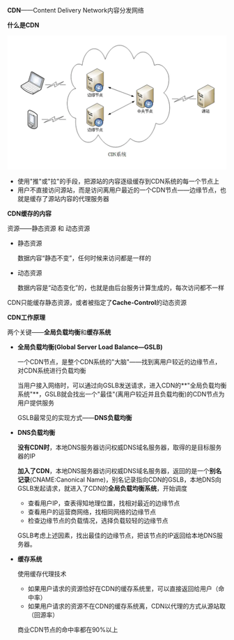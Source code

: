 **CDN**——Content Delivery Network内容分发网络

**什么是CDN**

![img](p/img_8.png)

* 使用"推"或"拉"的手段，把源站的内容逐级缓存到CDN系统的每一个节点上
* 用户不直接访问源站，而是访问离用户最近的一个CDN节点——边缘节点，也就是缓存了源站内容的代理服务器

**CDN缓存的内容**

资源——静态资源 和 动态资源

* 静态资源
  
  数据内容“静态不变”，任何时候来访问都是一样的

* 动态资源
  
  数据内容是“动态变化”的，也就是由后台服务计算生成的，每次访问都不一样

CDN只能缓存静态资源，或者被指定了**Cache-Control**的动态资源

**CDN工作原理**

两个关键——**全局负载均衡**和**缓存系统**

* **全局负载均衡(Global Server Load Balance—GSLB)**
  
  一个CDN节点，是整个CDN系统的"大脑"——找到离用户较近的边缘节点，对CDN系统进行负载均衡
  
  当用户接入网络时，可以通过向GSLB发送请求，进入CDN的**"全局负载均衡系统"**，GSLB就会找出一个"最佳"(离用户较近并且负载均衡)的CDN节点为用户提供服务
  
  GSLB最常见的实现方式——**DNS负载均衡**

* **DNS负载均衡**
  
  **没有CDN时**，本地DNS服务器访问权威DNS域名服务器，取得的是目标服务器的IP
  
  **加入了CDN**，本地DNS服务器访问权威DNS域名服务器，返回的是一个**别名记录**(CNAME:Canonical Name)，别名记录指向CDN的GSLB，本地DNS向GSLB发起请求，就进入了CDN的**全局负载均衡系统**，开始调度
  
  * 查看用户IP，查表得知地理位置，找相对最近的边缘节点
  * 查看用户的运营商网络，找相同网络的边缘节点
  * 检查边缘节点的负载情况，选择负载较轻的边缘节点
  
  GSLB考虑上述因素，找出最佳的边缘节点，把该节点的IP返回给本地DNS服务器。

* **缓存系统**
  
  使用缓存代理技术
  
  * 如果用户请求的资源恰好在CDN的缓存系统里，可以直接返回给用户（命中率）
  * 如果用户请求的资源不在CDN的缓存系统离，CDN以代理的方式从源站取（回源率）
  
  商业CDN节点的命中率都在90%以上
